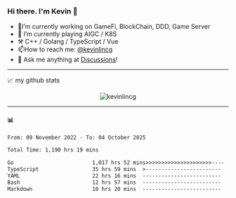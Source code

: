 ### Hi there. I'm Kevin 👋

- 🔭I’m currently working on GameFi, BlockChain, DDD, Game Server
- 🌱 I’m currently playing AIGC / K8S
-   :hammer_and_pick: C++ / Golang / TypeScript / Vue
- 📫How to reach me: [@kevinlincg](https://twitter.com/kevinlincg) 
-   :thought_balloon: Ask me anything at [Discussions](https://github.com/kevinlincg/kevinlincg/issues/new)!

---

📈 my github stats

<p align="center"> <img src="https://github-readme-stats-ouuan.vercel.app/api?username=kevinlincg&theme=dark&show_icons=true&count_private=true" alt="kevinlincg" />

---

#### :bar_chart: 

<!--START_SECTION:waka-->

```txt
From: 09 November 2022 - To: 04 October 2025

Total Time: 1,190 hrs 19 mins

Go                         1,017 hrs 52 mins>>>>>>>>>>>>>>>>>>>>>----   85.51 %
TypeScript                 35 hrs 59 mins  >------------------------   03.02 %
YAML                       22 hrs 16 mins  -------------------------   01.87 %
Bash                       12 hrs 57 mins  -------------------------   01.09 %
Markdown                   10 hrs 20 mins  -------------------------   00.87 %
```

<!--END_SECTION:waka-->
